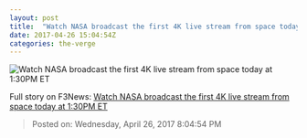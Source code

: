 ```yaml
---
layout: post
title:  "Watch NASA broadcast the first 4K live stream from space today at 1:30PM ET"
date: 2017-04-26 15:04:54Z
categories: the-verge
---
```


![Watch NASA broadcast the first 4K live stream from space today at 1:30PM ET](https://cdn0.vox-cdn.com/thumbor/tU8bIBQ3SIeQOSDXyLDj63HMrn0=/0x99:1934x1187/1600x900/cdn0.vox-cdn.com/uploads/chorus_image/image/54458831/Screen_Shot_2017_04_26_at_10.44.12_AM.0.png)




Full story on F3News: [Watch NASA broadcast the first 4K live stream from space today at 1:30PM ET](http://www.f3nws.com/n/bAytmB)

> Posted on: Wednesday, April 26, 2017 8:04:54 PM
